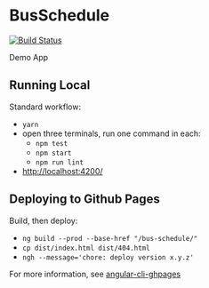 # BusSchedule

[![Build Status][travis-badge]][travis-badge-url]

Demo App

## Running Local

Standard workflow:

- `yarn`
- open three terminals, run one command in each:
  - `npm test`
  - `npm start`
  - `npm run lint`
- [http://localhost:4200/](http://localhost:4200/)

## Deploying to Github Pages

Build, then deploy:

- `ng build --prod --base-href "/bus-schedule/"`
- `cp dist/index.html dist/404.html`
- `ngh --message='chore: deploy version x.y.z'`

For more information, see [angular-cli-ghpages](https://github.com/angular-buch/angular-cli-ghpages) 


[travis-badge]: https://travis-ci.org/kensodemann/bus-schedule.svg?branch=master
[travis-badge-url]: https://travis-ci.org/kensodemann/bus-schedule
